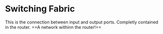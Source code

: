 # Switching Fabric
This is the connection between input and output ports. Completly contained in the router. 
 ==A network withinn the router!==
